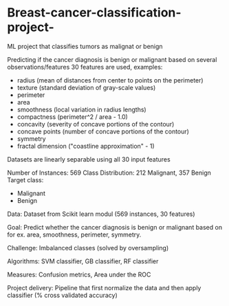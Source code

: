 # Breast-cancer-classification-project-
ML project that classifies tumors as malignat or benign

Predicting if the cancer diagnosis is benign or malignant based on several observations/features
30 features are used, examples:

  - radius (mean of distances from center to points on the perimeter)
  - texture (standard deviation of gray-scale values)
  - perimeter
  - area
  - smoothness (local variation in radius lengths)
  - compactness (perimeter^2 / area - 1.0)
  - concavity (severity of concave portions of the contour)
  - concave points (number of concave portions of the contour)
  - symmetry 
  - fractal dimension ("coastline approximation" - 1)
  
  Datasets are linearly separable using all 30 input features

Number of Instances: 569
Class Distribution: 212 Malignant, 357 Benign
Target class:
   - Malignant
   - Benign
   
Data: 
Dataset from Scikit learn modul (569 instances, 30 features)

Goal: 
Predict whether the cancer diagnosis is benign or malignant based on for ex. area, smoothness, perimeter, symmetry.

Challenge: 
Imbalanced classes (solved by oversampling)

Algorithms: 
SVM classifier, GB classifier, RF classifier

Measures: Confusion metrics, Area under the ROC

Project delivery: Pipeline that first normalize the data and then apply classifier (% cross validated accuracy)
